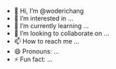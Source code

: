 - 👋 Hi, I’m @woderichang
- 👀 I’m interested in ...
- 🌱 I’m currently learning ...
- 💞️ I’m looking to collaborate on ...
- 📫 How to reach me ...
- 😄 Pronouns: ...
- ⚡ Fun fact: ...

<!---
woderichang/woderichang is a ✨ special ✨ repository because its `README.md` (this file) appears on your GitHub profile.
You can click the Preview link to take a look at your changes.
--->
